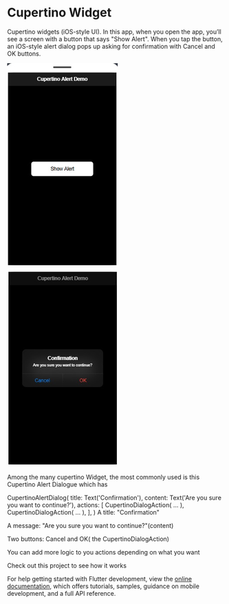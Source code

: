 # Cupertino Widget

Cupertino widgets (iOS-style UI). In this app, when you open the app, you’ll see a screen with a button that says "Show Alert". When you tap the button, an iOS-style alert dialog pops up asking for confirmation with Cancel and OK buttons.

![alt text](<WhatsApp Image 2025-06-19 at 14.32.50.jpeg>)
![alt text](<WhatsApp Image 2025-06-19 at 14.33.14.jpeg>)

Among the many cupertino Widget, the most commonly used is this Cupertino Alert Dialogue which has

CupertinoAlertDialog(
  title: Text('Confirmation'),
  content: Text('Are you sure you want to continue?'),
  actions: [
    CupertinoDialogAction( ... ),
    CupertinoDialogAction( ... ),
  ],
)
A title: "Confirmation" 

A message: "Are you sure you want to continue?"(content)

Two buttons: Cancel and OK( the CupertinoDialogAction)

You can add more logic to you actions depending on what you want

Check out this project to see how it works


For help getting started with Flutter development, view the
[online documentation](https://docs.flutter.dev/), which offers tutorials,
samples, guidance on mobile development, and a full API reference.
